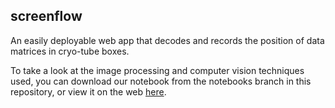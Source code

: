  <!-- 
 File              : README.md
 Author            : Wayne Yeo [fishnsotong@gosigs] <wwzyeo@gmail.com>
 Date              : 2020-08-10T09:17:48+0800
 Last Modified Date: 2020-08-10T09:23:27+0800
 Last Modified By  : Wayne Yeo [fishnsotong@gosigs] <wwzyeo@gmail.com>
 -->

## screenflow

 An easily deployable web app that decodes and records the position of data
 matrices in cryo-tube boxes.

 To take a look at the image processing and computer vision techniques used, you
 can download our notebook from the notebooks branch in this repository, or view
 it on the web [here][notebook].

 [notebook]: https://public.superheated.systems/screenflow.html
